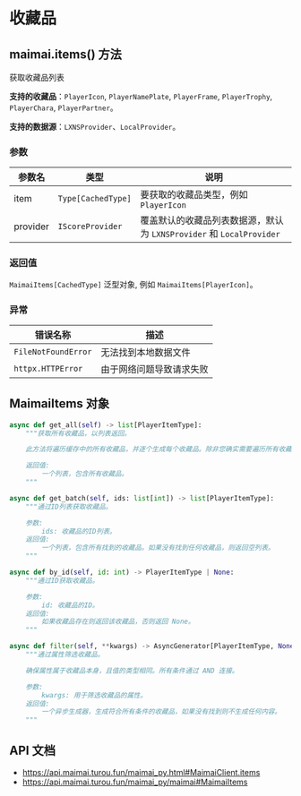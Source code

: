 # 收藏品

## maimai.items() 方法

获取收藏品列表

**支持的收藏品**：`PlayerIcon`, `PlayerNamePlate`, `PlayerFrame`, `PlayerTrophy`, `PlayerChara`, `PlayerPartner`。

**支持的数据源**：`LXNSProvider`、`LocalProvider`。

### 参数

| 参数名   | 类型               | 说明                                                                |
|----------|--------------------|-------------------------------------------------------------------|
| item     | `Type[CachedType]` | 要获取的收藏品类型，例如 `PlayerIcon`                                |
| provider | `IScoreProvider`   | 覆盖默认的收藏品列表数据源，默认为 `LXNSProvider` 和 `LocalProvider` |


### 返回值

`MaimaiItems[CachedType]` 泛型对象, 例如 `MaimaiItems[PlayerIcon]`。

### 异常

| 错误名称            | 描述                     |
|---------------------|------------------------|
| `FileNotFoundError` | 无法找到本地数据文件     |
| `httpx.HTTPError`   | 由于网络问题导致请求失败 |

## MaimaiItems 对象

```python
async def get_all(self) -> list[PlayerItemType]:
    """获取所有收藏品，以列表返回。

    此方法将遍历缓存中的所有收藏品，并逐个生成每个收藏品。除非您确实需要遍历所有收藏品，否则应使用 `by_id` 或 `filter` 方法。

    返回值:
        一个列表，包含所有收藏品。
    """

async def get_batch(self, ids: list[int]) -> list[PlayerItemType]:
    """通过ID列表获取收藏品。

    参数:
        ids: 收藏品的ID列表。
    返回值:
        一个列表，包含所有找到的收藏品。如果没有找到任何收藏品，则返回空列表。
    """

async def by_id(self, id: int) -> PlayerItemType | None:
    """通过ID获取收藏品。

    参数:
        id: 收藏品的ID。
    返回值:
        如果收藏品存在则返回该收藏品，否则返回 None。
    """

async def filter(self, **kwargs) -> AsyncGenerator[PlayerItemType, None]:
    """通过属性筛选收藏品。

    确保属性属于收藏品本身，且值的类型相同。所有条件通过 AND 连接。

    参数:
        kwargs: 用于筛选收藏品的属性。
    返回值:
        一个异步生成器，生成符合所有条件的收藏品，如果没有找到则不生成任何内容。
    """
```

## API 文档

- https://api.maimai.turou.fun/maimai_py.html#MaimaiClient.items
- https://api.maimai.turou.fun/maimai_py/maimai#MaimaiItems